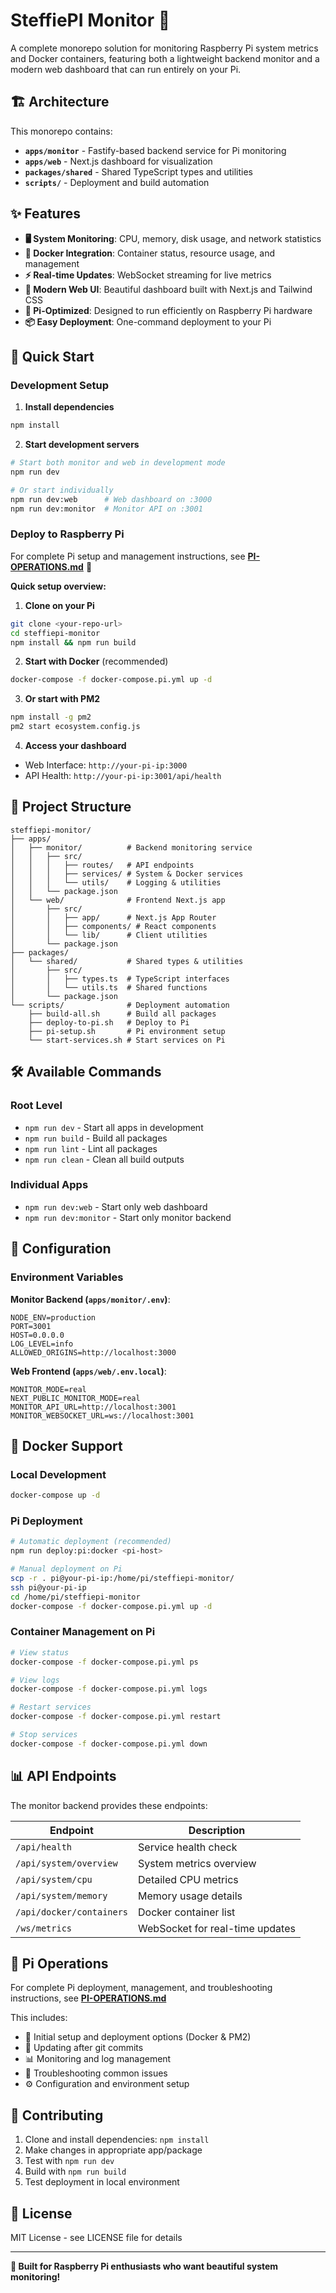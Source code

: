 # SteffiePI Monitor 🍓

A complete monorepo solution for monitoring Raspberry Pi system metrics and Docker containers, featuring both a lightweight backend monitor and a modern web dashboard that can run entirely on your Pi.

## 🏗️ Architecture

This monorepo contains:
- **`apps/monitor`** - Fastify-based backend service for Pi monitoring
- **`apps/web`** - Next.js dashboard for visualization
- **`packages/shared`** - Shared TypeScript types and utilities
- **`scripts/`** - Deployment and build automation

## ✨ Features

- **🖥️ System Monitoring**: CPU, memory, disk usage, and network statistics
- **🐳 Docker Integration**: Container status, resource usage, and management
- **⚡ Real-time Updates**: WebSocket streaming for live metrics
- **🎨 Modern Web UI**: Beautiful dashboard built with Next.js and Tailwind CSS
- **🍓 Pi-Optimized**: Designed to run efficiently on Raspberry Pi hardware
- **📦 Easy Deployment**: One-command deployment to your Pi

## 🚀 Quick Start

### Development Setup

1. **Install dependencies**
```bash
npm install
```

2. **Start development servers**
```bash
# Start both monitor and web in development mode
npm run dev

# Or start individually
npm run dev:web      # Web dashboard on :3000
npm run dev:monitor  # Monitor API on :3001
```

### Deploy to Raspberry Pi

For complete Pi setup and management instructions, see **[PI-OPERATIONS.md](./PI-OPERATIONS.md)** 📖

**Quick setup overview:**

1. **Clone on your Pi**
```bash
git clone <your-repo-url>
cd steffiepi-monitor
npm install && npm run build
```

2. **Start with Docker** (recommended)
```bash
docker-compose -f docker-compose.pi.yml up -d
```

3. **Or start with PM2**
```bash
npm install -g pm2
pm2 start ecosystem.config.js
```

4. **Access your dashboard**
- Web Interface: `http://your-pi-ip:3000`
- API Health: `http://your-pi-ip:3001/api/health`

## 📁 Project Structure

```
steffiepi-monitor/
├── apps/
│   ├── monitor/          # Backend monitoring service
│   │   ├── src/
│   │   │   ├── routes/   # API endpoints
│   │   │   ├── services/ # System & Docker services
│   │   │   └── utils/    # Logging & utilities
│   │   └── package.json
│   └── web/              # Frontend Next.js app
│       ├── src/
│       │   ├── app/      # Next.js App Router
│       │   ├── components/ # React components
│       │   └── lib/      # Client utilities
│       └── package.json
├── packages/
│   └── shared/           # Shared types & utilities
│       ├── src/
│       │   ├── types.ts  # TypeScript interfaces
│       │   └── utils.ts  # Shared functions
│       └── package.json
└── scripts/              # Deployment automation
    ├── build-all.sh      # Build all packages
    ├── deploy-to-pi.sh   # Deploy to Pi
    ├── pi-setup.sh       # Pi environment setup
    └── start-services.sh # Start services on Pi
```

## 🛠️ Available Commands

### Root Level
- `npm run dev` - Start all apps in development
- `npm run build` - Build all packages
- `npm run lint` - Lint all packages
- `npm run clean` - Clean all build outputs

### Individual Apps
- `npm run dev:web` - Start only web dashboard
- `npm run dev:monitor` - Start only monitor backend

## 🔧 Configuration

### Environment Variables

**Monitor Backend (`apps/monitor/.env`)**:
```env
NODE_ENV=production
PORT=3001
HOST=0.0.0.0
LOG_LEVEL=info
ALLOWED_ORIGINS=http://localhost:3000
```

**Web Frontend (`apps/web/.env.local`)**:
```env
MONITOR_MODE=real
NEXT_PUBLIC_MONITOR_MODE=real
MONITOR_API_URL=http://localhost:3001
MONITOR_WEBSOCKET_URL=ws://localhost:3001
```

## 🐳 Docker Support

### Local Development
```bash
docker-compose up -d
```

### Pi Deployment
```bash
# Automatic deployment (recommended)
npm run deploy:pi:docker <pi-host>

# Manual deployment on Pi
scp -r . pi@your-pi-ip:/home/pi/steffiepi-monitor/
ssh pi@your-pi-ip
cd /home/pi/steffiepi-monitor
docker-compose -f docker-compose.pi.yml up -d
```

### Container Management on Pi
```bash
# View status
docker-compose -f docker-compose.pi.yml ps

# View logs
docker-compose -f docker-compose.pi.yml logs

# Restart services
docker-compose -f docker-compose.pi.yml restart

# Stop services
docker-compose -f docker-compose.pi.yml down
```

## 📊 API Endpoints

The monitor backend provides these endpoints:

| Endpoint | Description |
|----------|-------------|
| `/api/health` | Service health check |
| `/api/system/overview` | System metrics overview |
| `/api/system/cpu` | Detailed CPU metrics |
| `/api/system/memory` | Memory usage details |
| `/api/docker/containers` | Docker container list |
| `/ws/metrics` | WebSocket for real-time updates |

## 🍓 Pi Operations

For complete Pi deployment, management, and troubleshooting instructions, see **[PI-OPERATIONS.md](./PI-OPERATIONS.md)**

This includes:
- 🚀 Initial setup and deployment options (Docker & PM2)
- 🔄 Updating after git commits  
- 📊 Monitoring and log management
- 🐛 Troubleshooting common issues
- ⚙️ Configuration and environment setup

## 🤝 Contributing

1. Clone and install dependencies: `npm install`
2. Make changes in appropriate app/package
3. Test with `npm run dev`
4. Build with `npm run build`
5. Test deployment in local environment

## 📄 License

MIT License - see LICENSE file for details

---

**🍓 Built for Raspberry Pi enthusiasts who want beautiful system monitoring!**